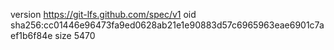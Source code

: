 version https://git-lfs.github.com/spec/v1
oid sha256:cc01446e96473fa9ed0628ab21e1e90883d57c6965963eae6901c7aef1b6f84e
size 5470
